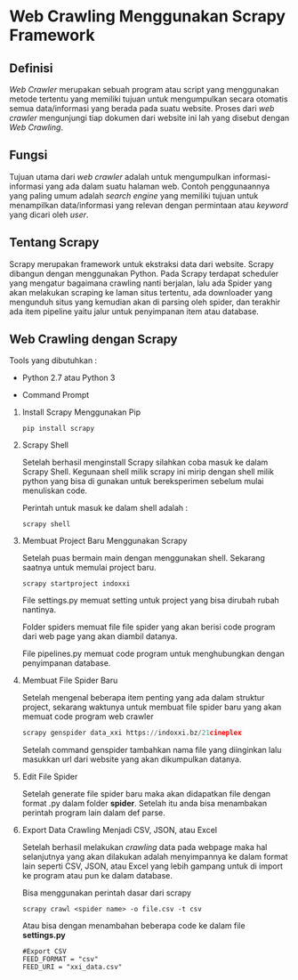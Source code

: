 # Web Crawling Menggunakan Scrapy Framework 

## Definisi

*Web Crawler* merupakan sebuah program atau script yang menggunakan metode tertentu yang memiliki tujuan untuk mengumpulkan secara otomatis semua data/informasi yang berada pada suatu website. Proses dari *web crawler* mengunjungi tiap dokumen dari website ini lah yang disebut dengan *Web Crawling*.

## Fungsi

Tujuan utama dari *web crawler* adalah untuk mengumpulkan informasi-informasi yang ada dalam suatu halaman web. Contoh penggunaannya yang paling umum adalah *search engine* yang memiliki tujuan untuk menampilkan data/informasi yang relevan dengan permintaan atau *keyword* yang dicari oleh *user*.

## Tentang Scrapy

Scrapy merupakan framework untuk ekstraksi data dari website. Scrapy dibangun dengan menggunakan Python. Pada Scrapy terdapat scheduler yang mengatur bagaimana crawling nanti berjalan, lalu ada Spider yang akan melakukan scraping ke laman situs tertentu, ada downloader yang mengunduh situs yang kemudian akan di parsing oleh spider, dan terakhir ada item pipeline yaitu jalur untuk penyimpanan item atau database. 

## Web Crawling dengan Scrapy

Tools yang dibutuhkan :

- Python 2.7 atau Python 3

- Command Prompt

  

1. Install Scrapy Menggunakan Pip

   ```pyhton
   pip install scrapy
   ```

2. Scrapy Shell

   Setelah berhasil menginstall Scrapy silahkan coba masuk ke dalam Scrapy Shell. Kegunaan shell milik scrapy ini mirip dengan shell milik python yang bisa di gunakan untuk bereksperimen sebelum mulai menuliskan code.

   Perintah untuk masuk ke dalam shell adalah :

   ```
   scrapy shell
   ```

3. Membuat Project Baru Menggunakan Scrapy

   Setelah puas bermain main dengan menggunakan shell. Sekarang saatnya untuk memulai project baru.

   ```
   scrapy startproject indoxxi
   ```

   File settings.py memuat setting untuk project yang bisa dirubah rubah nantinya.

   Folder spiders memuat file file spider yang akan berisi code program dari web page yang akan diambil datanya.

   File pipelines.py memuat code program untuk menghubungkan dengan penyimpanan database.

4. Membuat File Spider Baru

   Setelah mengenal beberapa item penting yang ada dalam struktur project, sekarang waktunya untuk membuat file spider baru yang akan memuat code program web crawler

   ```python
   scrapy genspider data_xxi https://indoxxi.bz/21cineplex
   ```

   Setelah command genspider tambahkan nama file yang diinginkan lalu masukkan url dari website yang akan dikumpulkan datanya.

5. Edit File Spider

   Setelah generate file spider baru maka akan didapatkan file dengan format .py dalam folder **spider**. Setelah itu anda bisa menambakan perintah program lain dalam def parse.

6. Export Data Crawling Menjadi CSV, JSON, atau Excel

   Setelah berhasil melakukan *crawling* data pada webpage maka hal selanjutnya yang akan dilakukan adalah menyimpannya ke dalam format lain seperti CSV, JSON, atau Excel yang lebih gampang untuk di import ke program atau pun ke dalam database.

   Bisa menggunakan perintah dasar dari scrapy

   ```
   scrapy crawl <spider name> -o file.csv -t csv
   ```

   Atau bisa dengan menambahan beberapa code ke dalam file **settings.py**

   ```
   #Export CSV
   FEED_FORMAT = "csv"
   FEED_URI = "xxi_data.csv"
   ```


